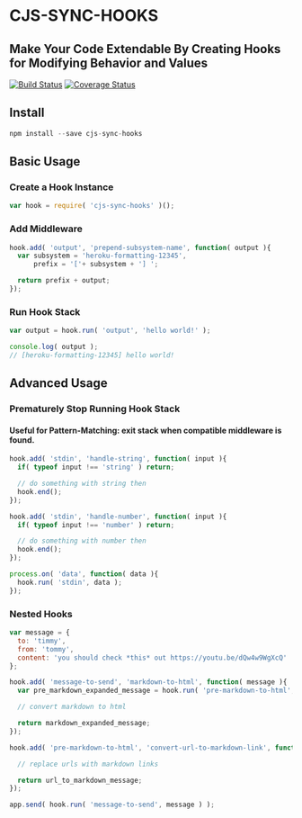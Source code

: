 CJS-SYNC-HOOKS
===
Make Your Code Extendable By Creating Hooks for Modifying Behavior and Values
---
[![Build Status](https://travis-ci.org/Akamaozu/cjs-sync-hooks.svg?branch=master)](https://travis-ci.org/Akamaozu/cjs-sync-hooks)
[![Coverage Status](https://coveralls.io/repos/github/Akamaozu/cjs-sync-hooks/badge.svg?branch=master)](https://coveralls.io/github/Akamaozu/cjs-sync-hooks?branch=master)

## Install
```js
npm install --save cjs-sync-hooks
```

## Basic Usage

### Create a Hook Instance

```js
var hook = require( 'cjs-sync-hooks' )();
```

### Add Middleware

```js
hook.add( 'output', 'prepend-subsystem-name', function( output ){
  var subsystem = 'heroku-formatting-12345',
      prefix = '['+ subsystem + '] ';

  return prefix + output; 
});
```

### Run Hook Stack

```js
var output = hook.run( 'output', 'hello world!' );

console.log( output ); 
// [heroku-formatting-12345] hello world!
```

## Advanced Usage

### Prematurely Stop Running Hook Stack
#### Useful for Pattern-Matching: exit stack when compatible middleware is found.

```js
hook.add( 'stdin', 'handle-string', function( input ){
  if( typeof input !== 'string' ) return;

  // do something with string then
  hook.end();
});

hook.add( 'stdin', 'handle-number', function( input ){
  if( typeof input !== 'number' ) return;

  // do something with number then
  hook.end();
});

process.on( 'data', function( data ){
  hook.run( 'stdin', data );
});
```

### Nested Hooks

```js
var message = {
  to: 'timmy',
  from: 'tommy',
  content: 'you should check *this* out https://youtu.be/dQw4w9WgXcQ'
};

hook.add( 'message-to-send', 'markdown-to-html', function( message ){
  var pre_markdown_expanded_message = hook.run( 'pre-markdown-to-html', message );

  // convert markdown to html

  return markdown_expanded_message;
});

hook.add( 'pre-markdown-to-html', 'convert-url-to-markdown-link', function( message ){

  // replace urls with markdown links

  return url_to_markdown_message;
});

app.send( hook.run( 'message-to-send', message ) );
```